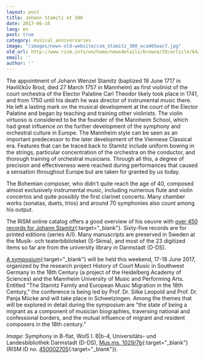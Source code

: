 ```yaml
---
layout: post
title: Johann Stamitz at 300
date: 2017-06-16
lang: en
post: true
category: musical_anniversaries
image: "/images/news-old-website/csm_Stamitz_300_eca465eacf.jpg"
old_url: http://www.rism.info/en/home/newsdetails/browse/29/article/64/johann-stamitz-at-300.html
email: ''
author: ''
---
```


The appointment of Johann Wenzel Stamitz (baptized 19 June 1717 in Havlíčkův Brod, died 27 March 1757 in Mannheim) as first violinist of the court orchestra of the Elector Palatine Carl Theodor likely took place in 1741, and from 1750 until his death he was director of instrumental music there. He left a lasting mark on the musical development at the court of the Elector Palatine and began by teaching and training other violinists. The violin virtuoso is considered to be the founder of the Mannheim School, which had great influence on the further development of the symphony and orchestral culture in Europe. The Mannheim style can be seen as an important predecessor to the later development of the Viennese Classical era. Features that can be traced back to Stamitz include uniform bowing in the strings, particular concentration of the orchestra on the conductor, and thorough training of orchestral musicians. Through all this, a degree of precision and effectiveness were reached during performances that caused a sensation throughout Europe but are taken for granted by us today.

The Bohemian composer, who didn't quite reach the age of 40, composed almost exclusively instrumental music, including numerous flute and violin concertos and quite possibly the first clarinet concerto. Many chamber works (sonatas, duets, trios) and around 70 symphonies also count among his output.

The RISM online catalog offers a good overview of his oeuvre with [over 450 records for Johann Stamitz](https://opac.rism.info/metaopac/search?View=rism&View=rism&q=118752618&Language=en){:target="_blank"}. Sixty-five records are for printed editions (series A/I). Many manuscripts are preserved in Sweden at the Musik- och teaterbiblioteket (S-Skma), and most of the 23 digitized items so far are from the university library in Darmstadt (D-DS).

[A symposium](http://www.hof-musik.de/html/veranstaltungen.html){:target="_blank"} will be held this weekend, 17-18 June 2017, organized by the research project History of Court Music in Southwest Germany in the 18th Century (a project of the Heidelberg Academy of Sciences) and the Mannheim University of Music and Performing Arts. Entitled "The Stamitz Family and European Music Migration in the 18th Century," the conference is being led by Prof. Dr. Silke Leopold and Prof. Dr. Panja Mücke and will take place in Schwetzingen. Among the themes that will be explored in detail during the symposium are "the state of being a migrant as a component of musician biographies, traversing national and confessional borders, and the mutual influence of migrant and resident composers in the 18th century."

_Image_: Symphony in B-flat, WolS I. B\|b-4, Universitäts- und Landesbibliothek Darmstadt (D-DS), [Mus.ms. 1029/7b](http://tudigit.ulb.tu-darmstadt.de/show/Mus-Ms-1029-07b){:target="_blank"} (RISM ID no. [450002705](https://opac.rism.info/search?id=450002705&Language=en){:target="_blank"}).

